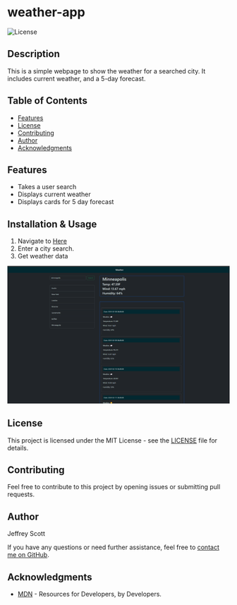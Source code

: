 # weather-app

![License](https://img.shields.io/badge/License-MIT-brightgreen)

## Description

This is a simple webpage to show the weather for a searched city. It includes current weather, and a 5-day forecast.

## Table of Contents

- [Features](#features)
- [License](#license)
- [Contributing](#contributing)
- [Author](#author)
- [Acknowledgments](#acknowledgments)

## Features

- Takes a user search
- Displays current weather
- Displays cards for 5 day forecast

## Installation & Usage

1. Navigate to [Here](https://vader9911.github.io/weather-app/)
2. Enter a city search.
3. Get weather data


![A demo of the weather app showing recent searches and a current search](./assets/images/weather-demo.png)


## License

This project is licensed under the MIT License - see the [LICENSE](LICENSE) file for details.

## Contributing

Feel free to contribute to this project by opening issues or submitting pull requests.

## Author

Jeffrey Scott

If you have any questions or need further assistance, feel free to [contact me on GitHub](https://github.com/vader9911).

## Acknowledgments

- [MDN](https://developer.mozilla.org/en-US/) - Resources for Developers, by Developers.
